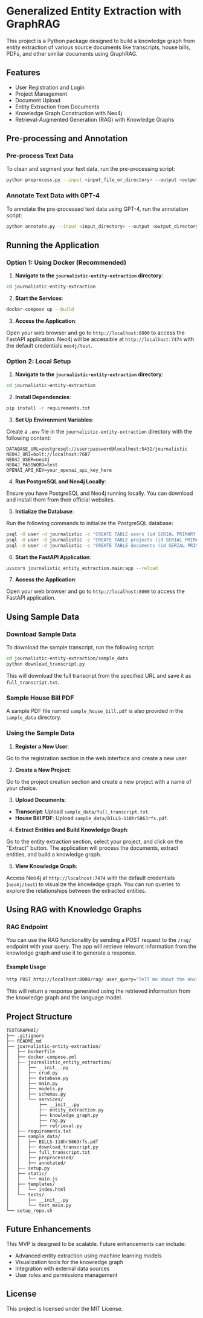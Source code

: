 # Generalized Entity Extraction with GraphRAG

This project is a Python package designed to build a knowledge graph from entity extraction of various source documents like transcripts, house bills, PDFs, and other similar documents using GraphRAG.

## Features

- User Registration and Login
- Project Management
- Document Upload
- Entity Extraction from Documents
- Knowledge Graph Construction with Neo4j
- Retrieval-Augmented Generation (RAG) with Knowledge Graphs

## Pre-processing and Annotation

### Pre-process Text Data

To clean and segment your text data, run the pre-processing script:

```sh
python preprocess.py --input <input_file_or_directory> --output <output_directory> --chunk_size <chunk_size>
```

### Annotate Text Data with GPT-4

To annotate the pre-processed text data using GPT-4, run the annotation script:

```sh
python annotate.py --input <input_directory> --output <output_directory>
```

## Running the Application

### Option 1: Using Docker (Recommended)

1. **Navigate to the `journalistic-entity-extraction` directory**:

```sh
cd journalistic-entity-extraction
```

2. **Start the Services**:

```sh
docker-compose up --build
```

3. **Access the Application**:

Open your web browser and go to `http://localhost:8000` to access the FastAPI application. Neo4j will be accessible at `http://localhost:7474` with the default credentials `neo4j/test`.

### Option 2: Local Setup

1. **Navigate to the `journalistic-entity-extraction` directory**:

```sh
cd journalistic-entity-extraction
```

2. **Install Dependencies**:

```sh
pip install -r requirements.txt
```

3. **Set Up Environment Variables**:

Create a `.env` file in the `journalistic-entity-extraction` directory with the following content:

```plaintext
DATABASE_URL=postgresql://user:password@localhost:5432/journalistic
NEO4J_URI=bolt://localhost:7687
NEO4J_USER=neo4j
NEO4J_PASSWORD=test
OPENAI_API_KEY=your_openai_api_key_here
```

4. **Run PostgreSQL and Neo4j Locally**:

Ensure you have PostgreSQL and Neo4j running locally. You can download and install them from their official websites.

5. **Initialize the Database**:

Run the following commands to initialize the PostgreSQL database:

```sh
psql -U user -d journalistic -c "CREATE TABLE users (id SERIAL PRIMARY KEY, username VARCHAR(50) UNIQUE NOT NULL, hashed_password VARCHAR(100) NOT NULL);"
psql -U user -d journalistic -c "CREATE TABLE projects (id SERIAL PRIMARY KEY, name VARCHAR(100) NOT NULL, owner_id INTEGER REFERENCES users(id));"
psql -U user -d journalistic -c "CREATE TABLE documents (id SERIAL PRIMARY KEY, filename VARCHAR(100) NOT NULL, path VARCHAR(200) NOT NULL, project_id INTEGER REFERENCES projects(id));"
```

6. **Start the FastAPI Application**:

```sh
uvicorn journalistic_entity_extraction.main:app --reload
```

7. **Access the Application**:

Open your web browser and go to `http://localhost:8000` to access the FastAPI application.

## Using Sample Data

### Download Sample Data

To download the sample transcript, run the following script:

```sh
cd journalistic-entity-extraction/sample_data
python download_transcript.py
```

This will download the full transcript from the specified URL and save it as `full_transcript.txt`.

### Sample House Bill PDF

A sample PDF file named `sample_house_bill.pdf` is also provided in the `sample_data` directory.

### Using the Sample Data

1. **Register a New User**:

Go to the registration section in the web interface and create a new user.

2. **Create a New Project**:

Go to the project creation section and create a new project with a name of your choice.

3. **Upload Documents**:

- **Transcript**: Upload `sample_data/full_transcript.txt`.
- **House Bill PDF**: Upload `sample_data/BILLS-118hr5863rfs.pdf`.

4. **Extract Entities and Build Knowledge Graph**:

Go to the entity extraction section, select your project, and click on the "Extract" button. The application will process the documents, extract entities, and build a knowledge graph.

5. **View Knowledge Graph**:

Access Neo4j at `http://localhost:7474` with the default credentials (`neo4j/test`) to visualize the knowledge graph. You can run queries to explore the relationships between the extracted entities.

## Using RAG with Knowledge Graphs

### RAG Endpoint

You can use the RAG functionality by sending a POST request to the `/rag/` endpoint with your query. The app will retrieve relevant information from the knowledge graph and use it to generate a response.

#### Example Usage

```sh
http POST http://localhost:8000/rag/ user_query="Tell me about the environmental bill."
```

This will return a response generated using the retrieved information from the knowledge graph and the language model.

## Project Structure

```
TEXTGRAPHAI/
├── .gitignore
├── README.md
├── journalistic-entity-extraction/
│   ├── Dockerfile
│   ├── docker-compose.yml
│   ├── journalistic_entity_extraction/
│   │   ├── __init__.py
│   │   ├── crud.py
│   │   ├── database.py
│   │   ├── main.py
│   │   ├── models.py
│   │   ├── schemas.py
│   │   └── services/
│   │       ├── __init__.py
│   │       ├── entity_extraction.py
│   │       ├── knowledge_graph.py
│   │       ├── rag.py
│   │       ├── retrieval.py
│   ├── requirements.txt
│   ├── sample_data/
│   │   ├── BILLS-118hr5863rfs.pdf
│   │   ├── download_transcript.py
│   │   ├── full_transcript.txt
│   │   ├── preprocessed/
│   │   ├── annotated/
│   ├── setup.py
│   ├── static/
│   │   └── main.js
│   ├── templates/
│   │   └── index.html
│   └── tests/
│       ├── __init__.py
│       └── test_main.py
└── setup_repo.sh
```

## Future Enhancements

This MVP is designed to be scalable. Future enhancements can include:

- Advanced entity extraction using machine learning models
- Visualization tools for the knowledge graph
- Integration with external data sources
- User roles and permissions management

## License

This project is licensed under the MIT License.
